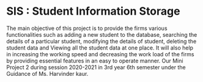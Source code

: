 # SIS : Student Information Storage
The main objective of this project is to provide the firms various functionalities such as adding a new student to the database, searching the details of a particular student, modifying the details of student, deleting the student data and Viewing all the student data at one place. It will also help in increasing the working speed and decreasing the work load of the firms by providing essential features in an easy to operate manner. 
Our Mini Project 2 during session 2020-2021 in
3rd year 6th semester under the Guidance of Ms. 
Harvinder kaur.



